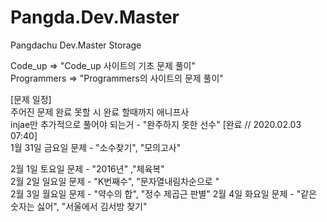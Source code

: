 # Pangda.Dev.Master
Pangdachu Dev.Master Storage  


Code_up => "Code_up 사이트의 기초 문제 풀이"  
Programmers => "Programmers의 사이트의 문제 풀이"  


[문제 일정]  
주어진 문제 완료 못할 시 완료 할때까지 애니프사  
injae만 추가적으로 풀어야 되는거 - "완주하지 못한 선수"  [완료 // 2020.02.03 07:40]  
1월 31일 금요일 문제 - "소수찾기", "모의고사"  

2월 1일 토요일 문제 - "2016년" ,"체육복"  
2월 2일 일요일 문제 - "K번째수", "문자열내림차순으로 "  
2월 3일 월요일 문제 - "약수의 합", "정수 제곱근 판별" 
2월 4일 화요일 문제 - "같은 숫자는 싫어", "서울에서 김서방 찾기"  
 
